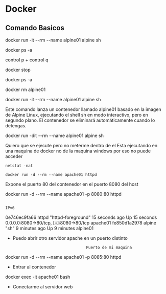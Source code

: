 # Docker 

## Comando Basicos

docker run -it --rm --name alpine01 alpine sh

docker ps -a

control p + control q

docker stop 

docker ps -a 

docker rm alpine01

docker run -it --rm --name alpine01 alpine sh

Este comando lanza un contenedor llamado alpine01 basado en la imagen de Alpine Linux, ejecutando el shell sh en modo interactivo, pero en segundo plano. El contenedor se eliminará automáticamente cuando lo detengas.

docker run -dit --rm --name alpine01 alpine sh


Quiero que se ejecute pero no meterme dentro de el
Esta ejecutando en una maquina de docker no de la maquina windows por eso no puede acceder

``
netstat -nat 
``

``
docker run -d --rm --name apache01 httpd
``

Expone el puerto 80 del contenedor en el puerto 8080 del host

docker run -d --rm --name apache01 -p 8080:80 httpd 

                                                                                                      IPv6
0e746ec9fa66   httpd     "httpd-foreground"   15 seconds ago   Up 15 seconds   0.0.0.0:8080->80/tcp, [::]:8080->80/tcp   apache01                              fe850d1a2978   alpine    "sh"                 9 minutes ago    Up 9 minutes                                              alpine01

- Puedo abrir otro servidor apache en un puerto distinto

                                      Puerto de mi maquina

docker run -d --rm --name apache01 -p 8085:80 httpd 

- Entrar al contenedor

docker exec -it apache01 bash

- Conectarme al servidor web